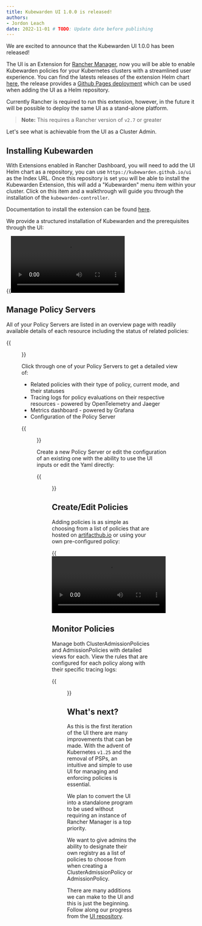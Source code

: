 ```yaml
---
title: Kubewarden UI 1.0.0 is released!
authors:
- Jordon Leach 
date: 2022-11-01 # TODO: Update date before publishing
---
```


We are excited to announce that the Kubewarden UI 1.0.0 has been released!

The UI is an Extension for [Rancher Manager](https://github.com/rancher/rancher/), now you will be able to enable Kubewarden policies for your Kubernetes clusters with a streamlined user experience. You can find the latests releases of the extension Helm chart [here](https://github.com/kubewarden/ui/releases/), the release provides a [Github Pages deployment](https://kubewarden.github.io/ui/) which can be used when adding the UI as a Helm repository.

Currently Rancher is required to run this extension, however, in the future it will be possible to deploy the same UI as a stand-alone platform.

> **Note:** This requires a Rancher version of `v2.7` or greater

Let's see what is achievable from the UI as a Cluster Admin.

## Installing Kubewarden

With Extensions enabled in Rancher Dashboard, you will need to add the UI Helm chart as a repository, you can use `https://kubewarden.github.io/ui` as the Index URL. Once this repository is set you will be able to install the Kubewarden Extension, this will add a "Kubewarden" menu item within your cluster. Click on this item and a walkthrough will guide you through the installation of the `kubewarden-controller`. 

Documentation to install the extension can be found [here](https://docs.kubewarden.io/operator-manual/ui-extension/install). 

We provide a structured installation of Kubewarden and the prerequisites through the UI:

{{<video src="/images/ui/ui-install.mp4" type="video/mp4">}}

## Manage Policy Servers

All of your Policy Servers are listed in an overview page with readily available details of each resource including the status of related policies:

{{<figure src="/images/ui/policyserver-list.png" alt="policy servers list view">}}

Click through one of your Policy Servers to get a detailed view of:

- Related policies with their type of policy, current mode, and their statuses
- Tracing logs for policy evaluations on their respective resources - powered by OpenTelemetry and Jaeger
- Metrics dashboard - powered by Grafana
- Configuration of the Policy Server

{{<figure src="/images/ui/policyserver-detail.png" alt="policy server detail view">}}

Create a new Policy Server or edit the configuration of an existing one with the ability to use the UI inputs or edit the Yaml directly:

{{<figure src="/images/ui/policyserver-create.png" alt="policy server configuration">}}

## Create/Edit Policies

Adding policies is as simple as choosing from a list of policies that are hosted on [artifacthub.io](https://artifacthub.io/packages/search?kind=13) or using your own pre-configured policy:

{{<video src="/images/ui/ui-create-policy.mp4" type="video/mp4">}}

## Monitor Policies

Manage both ClusterAdmissionPolicies and AdmissionPolicies with detailed views for each. View the rules that are configured for each policy along with their specific tracing logs:

{{<figure src="/images/ui/policy-detail.png" alt="admission policy detail view">}}

## What's next?

As this is the first iteration of the UI there are many improvements that can be made. With the advent of Kubernetes `v1.25` and the removal of PSPs, an intuitive and simple to use UI for managing and enforcing policies is essential.

We plan to convert the UI into a standalone program to be used without requiring an instance of Rancher Manager is a top priority. 

We want to give admins the ability to designate their own registry as a list of policies to choose from when creating a ClusterAdmissionPolicy or AdmissionPolicy.

There are many additions we can make to the UI and this is just the beginning. Follow along our progress from the [UI repository](https://github.com/kubewarden/UI).